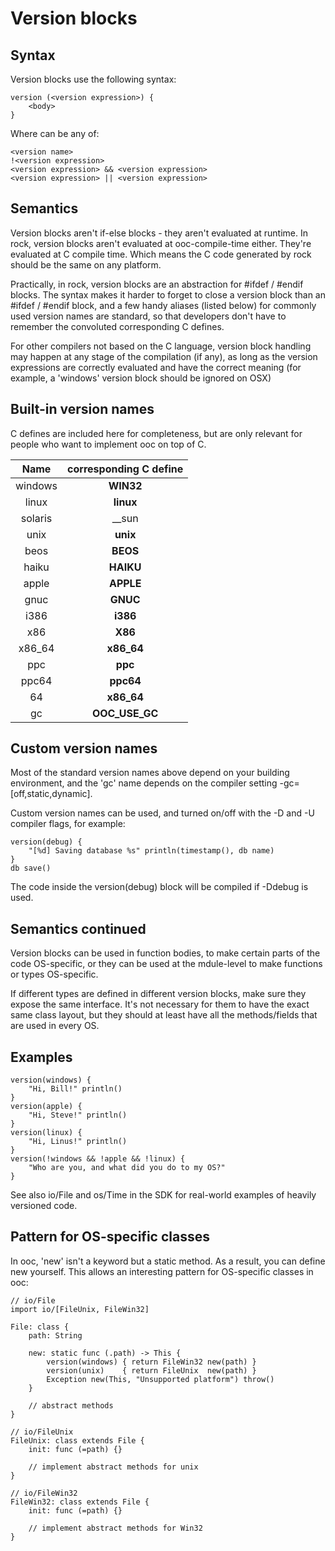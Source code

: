 Version blocks
==============

Syntax
------

Version blocks use the following syntax:

	version (<version expression>) {
		<body>
	}

Where <version expression> can be any of:

	<version name>
	!<version expression>
	<version expression> && <version expression>
	<version expression> || <version expression>
	
Semantics
---------

Version blocks aren't if-else blocks - they aren't evaluated at runtime.
In rock, version blocks aren't evaluated at ooc-compile-time either.
They're evaluated at C compile time. Which means the C code generated by rock
should be the same on any platform.

Practically, in rock, version blocks are an abstraction for #ifdef / #endif blocks.
The syntax makes it harder to forget to close a version block than an #ifdef / #endif block,
and a few handy aliases (listed below) for commonly used version names are standard, so that developers
don't have to remember the convoluted corresponding C defines.

For other compilers not based on the C language, version block handling may happen at any
stage of the compilation (if any), as long as the version expressions are correctly evaluated
and have the correct meaning (for example, a 'windows' version block should be ignored on OSX)
	
Built-in version names
----------------------
	
C defines are included here for completeness, but are only relevant for people who want
to implement ooc on top of C.
	
|Name   |corresponding C define |
|:-----:|:---------------------:|
|windows|__WIN32__ || __WIN64__ |
|linux  |__linux__              |
|solaris|__sun                  |
|unix   |__unix__               |
|beos   |__BEOS__               | 
|haiku  |__HAIKU__              |
|apple  |__APPLE__              |
|gnuc   |__GNUC__               |
|i386   |__i386__               |
|x86    |__X86__                |
|x86_64 |__x86_64__             |
|ppc    |__ppc__                |
|ppc64  |__ppc64__              |
|64     |__x86_64__ || __ppc64__|
|gc     |__OOC_USE_GC__         |

Custom version names
--------------------

Most of the standard version names above depend on your building environment, and the 'gc' name depends
on the compiler setting -gc=[off,static,dynamic].

Custom version names can be used, and turned on/off with the -D and -U compiler flags, for example:

	version(debug) {
		"[%d] Saving database %s" println(timestamp(), db name)
	}
	db save()
	
The code inside the version(debug) block will be compiled if -Ddebug is used.

Semantics continued
-------------------

Version blocks can be used in function bodies, to make certain parts of the code OS-specific, or
they can be used at the mdule-level to make functions or types OS-specific.

If different types are defined in different version blocks, make sure they expose the same interface.
It's not necessary for them to have the exact same class layout, but they should at least have all the
methods/fields that are used in every OS.

Examples
--------

	version(windows) {
		"Hi, Bill!" println()
	}
	version(apple) {
		"Hi, Steve!" println()
	}
	version(linux) {
		"Hi, Linus!" println()
	}
	version(!windows && !apple && !linux) {
		"Who are you, and what did you do to my OS?"
	}

See also io/File and os/Time in the SDK for real-world examples of heavily versioned code.

Pattern for OS-specific classes
-------------------------------

In ooc, 'new' isn't a keyword but a static method. As a result, you can define new yourself.
This allows an interesting pattern for OS-specific classes in ooc:

	// io/File
	import io/[FileUnix, FileWin32]
	
	File: class {
		path: String
	
		new: static func (.path) -> This {
			version(windows) { return FileWin32 new(path) }
			version(unix)    { return FileUnix  new(path) }
			Exception new(This, "Unsupported platform") throw()
		}
		
		// abstract methods
	}

	// io/FileUnix
	FileUnix: class extends File {
		init: func (=path) {}
		
		// implement abstract methods for unix
	}
	
	// io/FileWin32
	FileWin32: class extends File {
		init: func (=path) {}
		
		// implement abstract methods for Win32
	}








	
	
